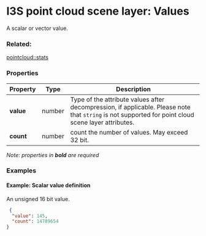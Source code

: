 # I3S point cloud scene layer: Values

A scalar or vector value.

### Related:

[pointcloud::stats](stats.md)
### Properties

| Property | Type | Description |
| --- | --- | --- |
| **value** | number | Type of the attribute values after decompression, if applicable. Please note that `string` is not supported for point cloud scene layer attributes. |
| **count** | number | count the number of values. May exceed 32 bit. |

*Note: properties in **bold** are required*

### Examples 

#### Example: Scalar value definition 

An unsigned 16 bit value. 

```json
 {
  "value": 145,
  "count": 14789654
} 
```

